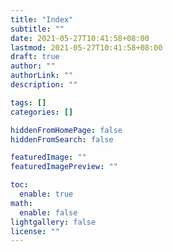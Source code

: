 ```yaml
---
title: "Index"
subtitle: ""
date: 2021-05-27T10:41:58+08:00
lastmod: 2021-05-27T10:41:58+08:00
draft: true
author: ""
authorLink: ""
description: ""

tags: []
categories: []

hiddenFromHomePage: false
hiddenFromSearch: false

featuredImage: ""
featuredImagePreview: ""

toc:
  enable: true
math:
  enable: false
lightgallery: false
license: ""
---
```


<!--more-->
